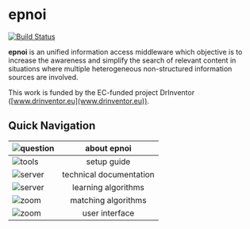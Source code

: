 # epnoi

[![Build Status](https://travis-ci.org/epnoi/epnoi.svg)](https://travis-ci.org/epnoi/epnoi)

**epnoi** is an unified information access middleware which objective is to increase the awareness and simplify the search of relevant content in situations where multiple heterogeneous non-structured information sources are involved.
 
This work is funded by the EC-funded project DrInventor ([www.drinventor.eu](www.drinventor.eu)).
   
## Quick Navigation  

![question](https://dl.dropboxusercontent.com/u/299257/epnoi/images/question.png)    | about epnoi  
---- | :----:
![tools](https://dl.dropboxusercontent.com/u/299257/epnoi/images/tools.png)          | setup guide  
![server](https://dl.dropboxusercontent.com/u/299257/epnoi/images/servers.png)       | technical documentation    
![server](https://dl.dropboxusercontent.com/u/299257/epnoi/images/productivity.png)  | learning algorithms  
![zoom](https://dl.dropboxusercontent.com/u/299257/epnoi/images/zoom77.png)          | matching algorithms          
![zoom](https://dl.dropboxusercontent.com/u/299257/epnoi/images/internet.png)        | user interface     
